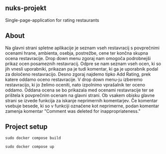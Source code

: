 ## nuks-projekt
Single-page-application for rating restaurants

## About
Na glavni strani spletne aplikacije je seznam vseh restavracij s povprečnimi ocenami hrane, ambienta, osebja, postrežbe, cene ter končna skupna ocena restavracije. Drop down menu zgoraj nam omogoča podrobnejši prikaz ocen posameznih restavracij. Odpre se nam seznam vseh ocen, ki so jih vnesli uporabniki, prikazan pa je tudi komentar, ki ga je uporabnik podal za določeno restavracijo.
Desno zgoraj najdemo tipko Add Rating, prek katere oddamo oceno restavracije. V drop down menu-ju izberemo restavracijo, ki jo želimo oceniti, nato izpolnimo vprašalnik ter oceno oddamo. Oddana ocena se bo prikazala med ocenami restavracije ter se prištela k povprečnim ocenam na glavni strani.
Ob vsakem obisku glavne strani se izvede funkcija za iskanje neprimernih komentarjev. Če komentar vsebuje besede, ki so v funkciji označene kot neprimerne, podan komentar zamenja komentar "Comment was deleted for inappropriateness."

## Project setup
```
sudo docker compose build
```
```
sudo docker compose up
```
